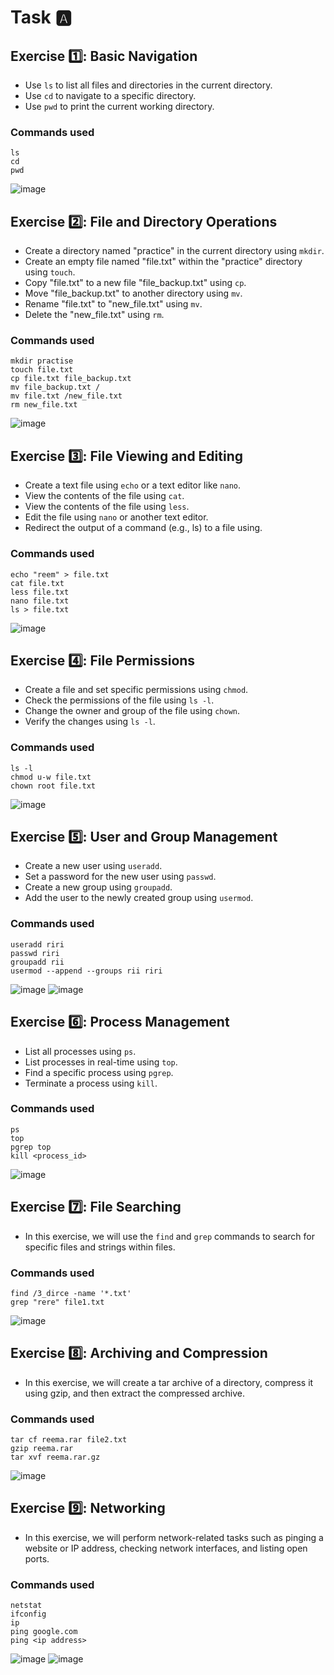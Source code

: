 # Task 🅰️
## Exercise 1️⃣: Basic Navigation
* Use `ls` to list all files and directories in the current directory.
* Use `cd` to navigate to a specific directory.
* Use `pwd` to print the current working directory.
### Commands used
```shell
ls
cd
pwd
```
![image](https://github.com/Reemaa828/Linux_11_5/assets/112731236/2be505d1-0058-4ed8-93ff-a8393347194c)


## Exercise 2️⃣: File and Directory Operations
* Create a directory named "practice" in the current directory using `mkdir`.
* Create an empty file named "file.txt" within the "practice" directory using `touch`.
* Copy "file.txt" to a new file "file_backup.txt" using `cp`.
* Move "file_backup.txt" to another directory using `mv`.
* Rename "file.txt" to "new_file.txt" using `mv`.
* Delete the "new_file.txt" using `rm`.
### Commands used
```shell
mkdir practise
touch file.txt
cp file.txt file_backup.txt
mv file_backup.txt /
mv file.txt /new_file.txt
rm new_file.txt
```
![image](https://github.com/Reemaa828/Linux_11_5/assets/112731236/f134f4df-ff6d-4c8f-ad14-2a7e510506b8)


## Exercise 3️⃣: File Viewing and Editing
* Create a text file using `echo` or a text editor like `nano`.
* View the contents of the file using `cat`.
* View the contents of the file using `less`.
* Edit the file using `nano` or another text editor.
* Redirect the output of a command (e.g., ls) to a file using.
### Commands used
```shell
echo "reem" > file.txt
cat file.txt
less file.txt
nano file.txt
ls > file.txt
```
![image](https://github.com/Reemaa828/Linux_11_5/assets/112731236/51875779-b3e8-4b5f-af45-5453587ee85c)


## Exercise 4️⃣: File Permissions
* Create a file and set specific permissions using `chmod`.
* Check the permissions of the file using `ls -l`.
* Change the owner and group of the file using `chown`.
* Verify the changes using `ls -l`.
### Commands used
```shell
ls -l
chmod u-w file.txt
chown root file.txt
```
![image](https://github.com/Reemaa828/Linux_11_5/assets/112731236/458a88ea-3397-418a-8ddb-bd7550d51799)


## Exercise 5️⃣: User and Group Management
- Create a new user using `useradd`.
- Set a password for the new user using `passwd`.
- Create a new group using `groupadd`.
- Add the user to the newly created group using `usermod`.
### Commands used
```shell
useradd riri
passwd riri
groupadd rii
usermod --append --groups rii riri
```
![image](https://github.com/Reemaa828/Linux_11_5/assets/112731236/9cadedca-ff5a-4fdc-b920-6846d74e81df)
![image](https://github.com/Reemaa828/Linux_11_5/assets/112731236/8f99d91f-81e0-4c2f-b6bf-0844f433ac9b)


## Exercise 6️⃣: Process Management
- List all processes using `ps`.
- List processes in real-time using `top`.
- Find a specific process using `pgrep`.
- Terminate a process using `kill`.
### Commands used
```shell
ps
top
pgrep top
kill <process_id>
```
![image](https://github.com/Reemaa828/Linux_11_5/assets/112731236/c448dc9f-92db-47b3-978d-2da3e289fdf6)


## Exercise 7️⃣: File Searching
- In this exercise, we will use the `find` and `grep` commands to search for specific files and strings within files.
### Commands used
```shell
find /3_dirce -name '*.txt'
grep "rere" file1.txt
```
![image](https://github.com/Reemaa828/Linux_11_5/assets/112731236/88ef5a7c-ae0c-4ed1-b039-7b82b72fcf54)


## Exercise 8️⃣: Archiving and Compression
- In this exercise, we will create a tar archive of a directory, compress it using gzip, and then extract the compressed archive.
### Commands used
```shell
tar cf reema.rar file2.txt
gzip reema.rar
tar xvf reema.rar.gz
```
![image](https://github.com/Reemaa828/Linux_11_5/assets/112731236/dbcec20e-d58f-415e-9996-326379036406)

## Exercise 9️⃣: Networking
- In this exercise, we will perform network-related tasks such as pinging a website or IP address, checking network interfaces, and listing open ports.
### Commands used
```shell
netstat
ifconfig
ip
ping google.com
ping <ip address>
```

![image](https://github.com/Reemaa828/Linux_11_5/assets/112731236/c1ab1ee5-15db-42d7-b5d1-663ca5ccd840)
![image](https://github.com/Reemaa828/Linux_11_5/assets/112731236/5a0fe84f-9637-4975-9645-efbf550bf476)




















